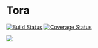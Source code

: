# Tora
[![Build Status](https://travis-ci.org/Tora-dev/Tora.svg?branch=master)](https://travis-ci.org/Tora-dev/Tora) [![Coverage Status](https://coveralls.io/repos/github/Tora-dev/Tora/badge.svg?branch=master)](https://coveralls.io/github/Tora-dev/Tora?branch=master)

![](https://camo.githubusercontent.com/24a97750338aefb91924f3126825b023a7c88dd3/687474703a2f2f696d672e6b756d692e636e2f70686f746f2f32642f33662f35372f326433663537353536373864376264622e6a70673f743d33)
